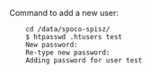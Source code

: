 Command to add a new user:
```
    cd /data/spoco-spisz/
    $ htpasswd .htusers test
    New password:
    Re-type new password:
    Adding password for user test
```
